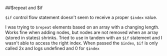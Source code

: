 ##$repeat and $if
 
`$if` control flow statement doesn't seem to receive a proper `$index` value. 

I was trying to `$repeat` elements based on an array with a changing length. Works fine when adding nodes, but nodes are not removed when an array (stored in states) shrinks. Tried to use in tandem with an `$if` statement and I wasn't able to access the right index. When passed the `$index`, `$if` is only called 2x and logs undefined and 0 for `$index`
 
